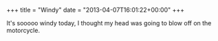 +++
title = "Windy"
date = "2013-04-07T16:01:22+00:00"
+++

It's sooooo windy today, I thought my head was going to blow off on the motorcycle.
			